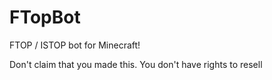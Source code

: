 # FTopBot
FTOP / ISTOP bot for Minecraft!

Don't claim that you made this.
You don't have rights to resell
